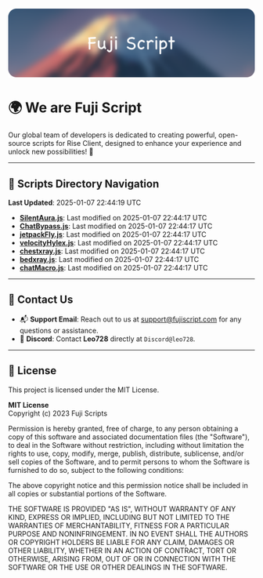 ![Banner](.github/b.webp)

# 🌍 **We are Fuji Script**

Our global team of developers is dedicated to creating powerful, open-source scripts for Rise Client, designed to enhance your experience and unlock new possibilities! 🌟

---
<!-- SCRIPTS_NAVIGATION_START -->
## 📂 **Scripts Directory Navigation**

**Last Updated**: 2025-01-07 22:44:19 UTC

- **[SilentAura.js](scripts/SilentAura.js)**: Last modified on 2025-01-07 22:44:17 UTC
- **[ChatBypass.js](scripts/ChatBypass.js)**: Last modified on 2025-01-07 22:44:17 UTC
- **[jetpackFly.js](scripts/jetpackFly.js)**: Last modified on 2025-01-07 22:44:17 UTC
- **[velocityHylex.js](scripts/velocityHylex.js)**: Last modified on 2025-01-07 22:44:17 UTC
- **[chestxray.js](scripts/chestxray.js)**: Last modified on 2025-01-07 22:44:17 UTC
- **[bedxray.js](scripts/bedxray.js)**: Last modified on 2025-01-07 22:44:17 UTC
- **[chatMacro.js](scripts/chatMacro.js)**: Last modified on 2025-01-07 22:44:17 UTC

<!-- SCRIPTS_NAVIGATION_END -->

---

## 💬 **Contact Us**  
- 📬 **Support Email**: Reach out to us at [support@fujiscript.com](mailto:support@fujiscript.com) for any questions or assistance.  
- 💬 **Discord**: Contact **Leo728** directly at `Discord@leo728`.

---

## 📜 **License**

This project is licensed under the MIT License.  

**MIT License**  
Copyright (c) 2023 Fuji Scripts  

Permission is hereby granted, free of charge, to any person obtaining a copy of this software and associated documentation files (the "Software"), to deal in the Software without restriction, including without limitation the rights to use, copy, modify, merge, publish, distribute, sublicense, and/or sell copies of the Software, and to permit persons to whom the Software is furnished to do so, subject to the following conditions:  

The above copyright notice and this permission notice shall be included in all copies or substantial portions of the Software.  

THE SOFTWARE IS PROVIDED "AS IS", WITHOUT WARRANTY OF ANY KIND, EXPRESS OR IMPLIED, INCLUDING BUT NOT LIMITED TO THE WARRANTIES OF MERCHANTABILITY, FITNESS FOR A PARTICULAR PURPOSE AND NONINFRINGEMENT. IN NO EVENT SHALL THE AUTHORS OR COPYRIGHT HOLDERS BE LIABLE FOR ANY CLAIM, DAMAGES OR OTHER LIABILITY, WHETHER IN AN ACTION OF CONTRACT, TORT OR OTHERWISE, ARISING FROM, OUT OF OR IN CONNECTION WITH THE SOFTWARE OR THE USE OR OTHER DEALINGS IN THE SOFTWARE.  
